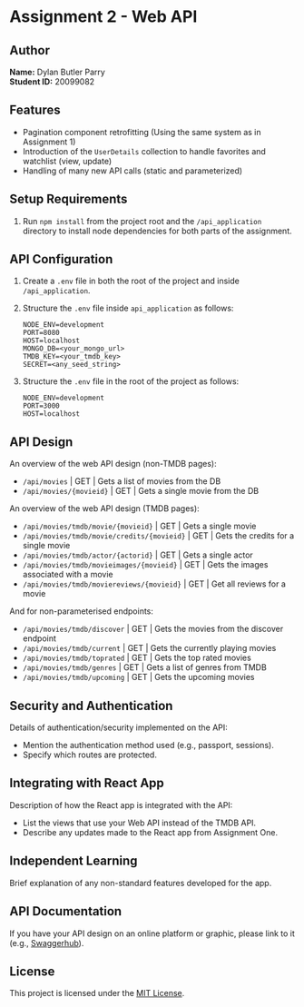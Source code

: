 # Assignment 2 - Web API

## Author

**Name:** Dylan Butler Parry  
**Student ID:** 20099082

## Features

+ Pagination component retrofitting (Using the same system as in Assignment 1)
+ Introduction of the `UserDetails` collection to handle favorites and watchlist (view, update)
+ Handling of many new API calls (static and parameterized)

## Setup Requirements

1. Run `npm install` from the project root and the `/api_application` directory to install node dependencies for both parts of the assignment.

## API Configuration

1. Create a `.env` file in both the root of the project and inside `/api_application`.
2. Structure the `.env` file inside `api_application` as follows:

    ```env
    NODE_ENV=development
    PORT=8080
    HOST=localhost
    MONGO_DB=<your_mongo_url>
    TMDB_KEY=<your_tmdb_key>
    SECRET=<any_seed_string>
    ```

3. Structure the `.env` file in the root of the project as follows:

    ```env
    NODE_ENV=development
    PORT=3000
    HOST=localhost
    ```

## API Design

An overview of the web API design (non-TMDB pages):

- `/api/movies` | GET | Gets a list of movies from the DB
- `/api/movies/{movieid}` | GET | Gets a single movie from the DB

An overview of the web API design (TMDB pages):
- `/api/movies/tmdb/movie/{movieid}` | GET | Gets a single movie
- `/api/movies/tmdb/movie/credits/{movieid}` | GET | Gets the credits for a single movie
- `/api/movies/tmdb/actor/{actorid}` | GET | Gets a single actor
- `/api/movies/tmdb/movieimages/{movieid}` | GET | Gets the images associated with a movie
- `/api/movies/tmdb/moviereviews/{movieid}` | GET | Get all reviews for a movie

And for non-parameterised endpoints:
- `/api/movies/tmdb/discover` | GET | Gets the movies from the discover endpoint
- `/api/movies/tmdb/current` | GET | Gets the currently playing movies
- `/api/movies/tmdb/toprated` | GET | Gets the top rated movies
- `/api/movies/tmdb/genres` | GET | Gets a list of genres from TMDB
- `/api/movies/tmdb/upcoming` | GET | Gets the upcoming movies

## Security and Authentication

Details of authentication/security implemented on the API:

- Mention the authentication method used (e.g., passport, sessions).
- Specify which routes are protected.

## Integrating with React App

Description of how the React app is integrated with the API:

- List the views that use your Web API instead of the TMDB API.
- Describe any updates made to the React app from Assignment One.

## Independent Learning

Brief explanation of any non-standard features developed for the app.

## API Documentation

If you have your API design on an online platform or graphic, please link to it (e.g., [Swaggerhub](https://app.swaggerhub.com/)).

## License

This project is licensed under the [MIT License](LICENSE).
